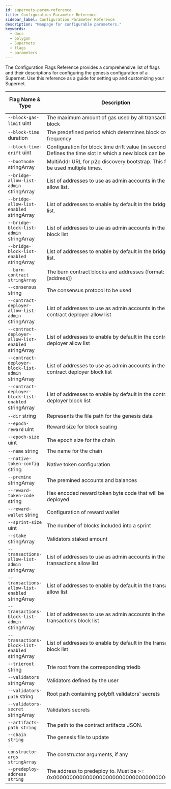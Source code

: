 ```yaml
---
id: supernets-param-reference
title: Configuration Parameter Reference
sidebar_label: Configuration Parameter Reference
description: "Manpage for configurable parameters."
keywords:
  - docs
  - polygon
  - Supernets
  - flags
  - parameters
---
```


The Configuration Flags Reference provides a comprehensive list of flags and their descriptions for configuring the genesis configuration of a Supernet. Use this reference as a guide for setting up and customizing your Supernet.

| Flag Name & Type                   | Description                                                                                                 | Default Value                    | Mandatory Flag | Mutually Exclusive With | Example                                                                                          | Configurable During Runtime | Configurable on Restart |
| ----------------------------------- | ----------------------------------------------------------------------------------------------------------- | -------------------------------- | -------------- | --------------------- | ------------------------------------------------------------------------------------------------------ | ------------------- | ----------------------- |
| `--block-gas-limit` uint             | The maximum amount of gas used by all transactions in a block                                                | 5242880                          | NO             |                       | Command: genesis Flag: `--block-gas-limit "10000000"`                                                 | NO                 |                         |
| `--block-time` duration              | The predefined period which determines block creation frequency                                              | 2s                               | NO             |                       | Command: genesis Flag: `--block-time "10s"`                                                          | NO                 |                         |
| `--block-time-drift` uint            | Configuration for block time drift value (in seconds). Defines the time slot in which a new block can be created | 10                               | NO             |                       | Command: genesis Flag: `--block-time-drift "20"`                                                     | NO                 |                         |
| `--bootnode` stringArray             | MultiAddr URL for p2p discovery bootstrap. This flag can be used multiple times.                            |                                  | NO             |                       | Command: genesis Flag: `--bootnode "/ip4/127.0.0.1/tcp/30301/p2p/16Uiu2HAmBW3zAvTEHGj5DDygJ5AzuvaRdY5wtSLNmkvXfaQensBu"` | NO                 |                         |
| `--bridge-allow-list-admin` stringArray | List of addresses to use as admin accounts in the bridge allow list.                                          | []string{}                       | NO             |                       | Command: genesis Flag: `--bridge-allow-list-admin "0x2f82ad5785F6f3Fd242e7EC7a03c2cDfBA6cC6D1"`             | NO                 |                         |
| `--bridge-allow-list-enabled` stringArray | List of addresses to enable by default in the bridge allow list.                                              | []string{}                       | NO             |                       | Command: genesis Flag: `--bridge-allow-list-enabled "0xbB39871E4e399b22428FdfA9E4e4Ca67842EA8Cd"`           | NO                 |                         |
| `--bridge-block-list-admin` stringArray | List of addresses to use as admin accounts in the bridge block list                                           | []string{}                       | NO             |                       | Command: genesis Flag: `--bridge-block-list-admin "0x2f82ad5785F6f3Fd242e7EC7a03c2cDfBA6cC6D1"`              | NO                 |                         |
| `--bridge-block-list-enabled` stringArray | List of addresses to enable by default in the bridge block list.                                             | []string{}                       | NO             |                       | Command: genesis Flag: `--bridge-block-list-enabled "0xbB39871E4e399b22428FdfA9E4e4Ca67842EA8Cd"`            | NO                 |                         |
| `--burn-contract stringArray`        | The burn contract blocks and addresses (format: [block]:[address])                                           | []string{}                       | NO             |                       | Command: genesis Flag: `--burn-contract "0:0x0000000000000000000000000000000000000000"`                       | NO                 |                         |
| `--consensus` string                 | The consensus protocol to be used                                                                           | "polybft"                        | NO             |                       | Command: genesis Flag: `--consensus polybft`                                                          | NO                 |                         |
| `--contract-deployer-allow-list-admin` stringArray | List of addresses to use as admin accounts in the contract deployer allow list                            | []string{}                       | NO             |                       | Command: genesis Flag: `--contract-deployer-allow-list-admin "0xbB39871E4e399b22428FdfA9E4e4Ca67842EA8Cd"` | NO                 |                         |
| `--contract-deployer-allow-list-enabled` stringArray | List of addresses to enable by default in the contract deployer allow list                            | []string{}                       | NO             |                       | Command: genesis Flag: `--contract-deployer-allow-list-enabled "0x2f82ad5785F6f3Fd242e7EC7a03c2cDfBA6cC6D1"` | NO                 |                         |
| `--contract-deployer-block-list-admin` stringArray | List of addresses to use as admin accounts in the contract deployer block list                              | []string{}                       | NO             |                       | Command: genesis Flag: `--contract-deployer-block-list-admin "0xbB39871E4e399b22428FdfA9E4e4Ca67842EA8Cd"`  | NO                 |                         |
| `--contract-deployer-block-list-enabled` stringArray | List of addresses to enable by default in the contract deployer block list                              | []string{}                       | NO             |                       | Command: genesis Flag: `--contract-deployer-block-list-enabled "0x2f82ad5785F6f3Fd242e7EC7a03c2cDfBA6cC6D1"`| NO                 |                         |
| `--dir` string                      | Represents the file path for the genesis data                                                                | "./genesis.json"                 | NO             |                       | Command: genesis Flag: `--dir "/data/genesis.json"`                                                   | NO                 |                         |
| `--epoch-reward` uint                | Reward size for block sealing                                                                               | 1                                | NO             |                       | Command: genesis Flag: `--epoch-reward "10"`                                                          | NO                 |                         |
| `--epoch-size` uint                  | The epoch size for the chain                                                                                | 100000                           | NO             |                       | Command: genesis Flag: `--epoch-size "10"`                                                            | NO                 |                         |
| `--name` string                      | The name for the chain                                                                                       | "polygon-edge"                   | NO             |                       | Command: genesis Flag: `--name "test-chain"`                                                           | NO                 |                         |
| `--native-token-config` string        | Native token configuration                                                                                  | Polygon:MATIC:18:false:0x0       | NO             |                       | Command: genesis Flag: `--native-token-config MyToken:MTK:18:true:0x85da99c8a7c2c95964c8efd687e95e632fc533d6` | NO                 |                         |
| `--premine` stringArray               | The premined accounts and balances                                                                          | []string{}                       | NO             |                       | Command: genesis Flag: `--premine 0x85da99c8a7c2c95964c8efd687e95e632fc533d6:1000000000000000000000`               | NO                 |                         |
| `--reward-token-code` string          | Hex encoded reward token byte code that will be deployed                                                     | ""                               | NO             |                       | Command: genesis Flag: `--reward-token-code <deploy_byte_code>`                                         | NO                 |                         |
| `--reward-wallet` string              | Configuration of reward wallet                                                                               | NA                               | YES            |                       | Command: genesis Flag: `--reward-wallet 0x0101010101010101010101010101010101010101:1000000000000000000000000000`  | NO                 |                         |
| `--sprint-size` uint                  | The number of blocks included into a sprint                                                                  | 5                                | NO             |                       | Command: genesis Flag: `--sprint-size "2"`                                                            | NO                 |                         |
| `--stake` stringArray                 | Validators staked amount                                                                                     | stake: []string{}                | NO             |                       | Command: genesis Flag: `--stake "1000000000000000000000000000"`                                          | NO                 |                         |
| `--transactions-allow-list-admin` stringArray | List of addresses to use as admin accounts in the transactions allow list                                | []string{}                       | NO             |                       | Command: genesis Flag: `--transactions-allow-list-admin "0xbB39871E4e399b22428FdfA9E4e4Ca67842EA8Cd"`        | NO                 |                         |
| `--transactions-allow-list-enabled` stringArray | List of addresses to enable by default in the transactions allow list                                | []string{}                       | NO             |                       | Command: genesis Flag: `--transactions-allow-list-enabled "0x2f82ad5785F6f3Fd242e7EC7a03c2cDfBA6cC6D1"`      | NO                 |                         |
| `--transactions-block-list-admin` stringArray | List of addresses to use as admin accounts in the transactions block list                                | []string{}                       | NO             |                       | Command: genesis Flag: `--transactions-block-list-admin "0xbB39871E4e399b22428FdfA9E4e4Ca67842EA8Cd"`        | NO                 |                         |
| `--transactions-block-list-enabled` stringArray | List of addresses to enable by default in the transactions block list                                | []string{}                       | NO             |                       | Command: genesis Flag: `--transactions-block-list-enabled "0x2f82ad5785F6f3Fd242e7EC7a03c2cDfBA6cC6D1"`      | NO                 |                         |
| `--trieroot` string                  | Trie root from the corresponding triedb                                                                      | ""                               | NO             |                       | Command: genesis Flag: `--trieroot "0xf5ef1a28c82226effb90f4465180ec3469226747818579673f4be929f1cd8663"`    | NO                 |                         |
| `--validators` stringArray            | Validators defined by the user                                                                               | []string{}                       | NO             |                       | Command: [<ins>here</ins>](/docs/supernets/operate/deploy/genesis.md) | NO                  |                         |
| `--validators-path` string           | Root path containing polybft validators' secrets                                                             | "./"                            | NO             |                       | Command: genesis Flag: `--validators-path "/data/validators"`                                            | NO                 |                         |
| `--validators-secret` stringArray     | Validators secrets                                                                                           | []string{}                       | NO             |                       | Command: genesis Flag: `--validators-secret "0x0101010101010101010101010101010101010101010101010101010101010101"` | NO                 |                         |
| `--artifacts-path string`           | The path to the contract artifacts JSON.                                                                     |                                  | YES            |                       | Command: genesis predeploy Flag: --artifacts-path "artifacts.json"                                    | NO                  |                         |
| `--chain string`                    | The genesis file to update                                                                                   | "./genesis.json"                 | NO             |                       | Command: genesis predeploy Flag: --chain "/data/genesis.json"                                         | NO                  |                         |
| `--constructor-args stringArray`     | The constructor arguments, if any                                                                             |                                  | NO             |                       | Command: genesis predeploy Flag: --constructor-args ""                                                 | NO                  |                         |
| `--predeploy-address string`        | The address to predeploy to. Must be >= 0x0000000000000000000000000000000000001100                       | "0x0000000000000000000000000000000000001100" | YES            |                       | Command: genesis predeploy Flag: --predeploy-address "0x0000000000000000000000000000000000001111"        | NO                  |